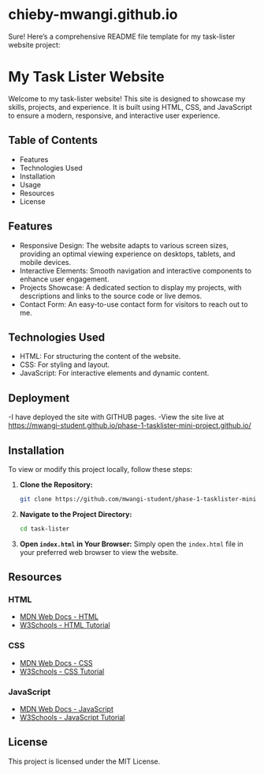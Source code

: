 # chieby-mwangi.github.io

Sure! Here’s a comprehensive README file template for my task-lister website project:

# My Task Lister Website

Welcome to my task-lister website! This site is designed to showcase my skills, projects, and experience. It is built using HTML, CSS, and JavaScript to ensure a modern, responsive, and interactive user experience.

## Table of Contents

- Features
- Technologies Used
- Installation
- Usage
- Resources
- License

## Features

- Responsive Design: The website adapts to various screen sizes, providing an optimal viewing experience on desktops, tablets, and mobile devices.
- Interactive Elements: Smooth navigation and interactive components to enhance user engagement.
- Projects Showcase: A dedicated section to display my projects, with descriptions and links to the source code or live demos.
- Contact Form: An easy-to-use contact form for visitors to reach out to me.

## Technologies Used

- HTML: For structuring the content of the website.
- CSS: For styling and layout.
- JavaScript: For interactive elements and dynamic content.

## Deployment

-I have deployed the site with GITHUB pages.
-View the site live at https://mwangi-student.github.io/phase-1-tasklister-mini-project.github.io/

## Installation

To view or modify this project locally, follow these steps:

1. **Clone the Repository:**

   ```bash
   git clone https://github.com/mwangi-student/phase-1-tasklister-mini-project.github.io
   ```

2. **Navigate to the Project Directory:**

   ```bash
   cd task-lister
   ```

3. **Open `index.html` in Your Browser:**
   Simply open the `index.html` file in your preferred web browser to view the website.

## Resources

### HTML

- [MDN Web Docs - HTML](https://developer.mozilla.org/en-US/docs/Web/HTML)
- [W3Schools - HTML Tutorial](https://www.w3schools.com/html/)

### CSS

- [MDN Web Docs - CSS](https://developer.mozilla.org/en-US/docs/Web/CSS)
- [W3Schools - CSS Tutorial](https://www.w3schools.com/css/)

### JavaScript

- [MDN Web Docs - JavaScript](https://developer.mozilla.org/en-US/docs/Web/JavaScript)
- [W3Schools - JavaScript Tutorial](https://www.w3schools.com/js/)

## License

This project is licensed under the MIT License.

